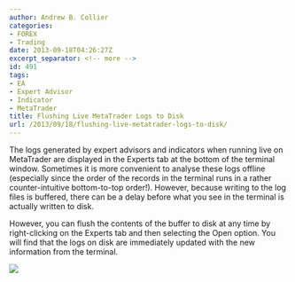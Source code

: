 ```yaml
---
author: Andrew B. Collier
categories:
- FOREX
- Trading
date: 2013-09-18T04:26:27Z
excerpt_separator: <!-- more -->
id: 491
tags:
- EA
- Expert Advisor
- Indicator
- MetaTrader
title: Flushing Live MetaTrader Logs to Disk
url: /2013/09/18/flushing-live-metatrader-logs-to-disk/
---
```


The logs generated by expert advisors and indicators when running live on MetaTrader are displayed in the Experts tab at the bottom of the terminal window. Sometimes it is more convenient to analyse these logs offline (especially since the order of the records in the terminal runs in a rather counter-intuitive bottom-to-top order!). However, because writing to the log files is buffered, there can be a delay before what you see in the terminal is actually written to disk.

<!--more-->

However, you can flush the contents of the buffer to disk at any time by right-clicking on the Experts tab and then selecting the Open option. You will find that the logs on disk are immediately updated with the new information from the terminal.

<img src="/img/2013/09/Workspace-4_063.png">